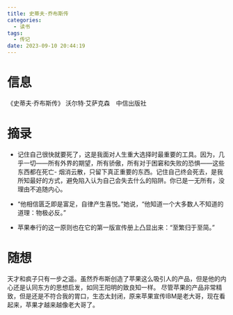 ```yaml
---
title: 史蒂夫·乔布斯传
categories:
  - 读书
tags:
  - 传记
date: 2023-09-10 20:44:19
---
```


# 信息

《史蒂夫·乔布斯传》 沃尔特·艾萨克森　中信出版社

# 摘录

- 记住自己很快就要死了，这是我面对人生重大选择时最重要的工具。因为，几乎一切——所有外界的期望，所有骄傲，所有对于困窘和失败的恐惧——这些东西都在死亡- 烟消云散，只留下真正重要的东西。记住自己终会死去，是我所知最好的方式，避免陷入认为自己会失去什么的陷阱。你已是一无所有，没理由不追随内心。

- “他相信匮乏即是富足，自律产生喜悦。”她说，“他知道一个大多数人不知道的道理：物极必反。”

- 苹果奉行的这一原则也在它的第一版宣传册上凸显出来：“至繁归于至简。”

# 随想

天才和疯子只有一步之遥。虽然乔布斯创造了苹果这么吸引人的产品，但是他的内心还是认同东方的思想启发，如同王阳明的致良知一样。
尽管苹果的产品非常精致，但是还是不符合我的胃口，生态太封闭，原来苹果宣传IBM是老大哥，现在看起来，苹果才越来越像老大哥了。